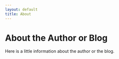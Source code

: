 ```yaml
---
layout: default
title: About
---
```

# About the Author or Blog

Here is a little information about the author or the blog.
